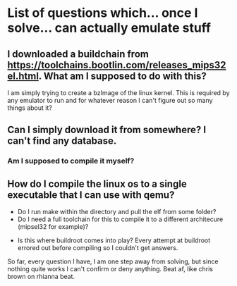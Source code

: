 # List of questions which... once I solve... can actually emulate stuff
## I downloaded a buildchain from https://toolchains.bootlin.com/releases_mips32el.html. What am I supposed to do with this?
I am simply trying to create a bzImage of the linux kernel. This is required by any emulator to run and for whatever reason I can't figure out so many things about it?

## Can I simply download it from somewhere? I can't find any database.
### Am I supposed to compile it myself?

## How do I compile the linux os to a single executable that I can use with qemu?
- Do I run make within the directory and pull the elf from some folder?
- Do I need a full toolchain for this to compile it to a different architecure (mipsel32 for example)?
+ Is this where buildroot comes into play? Every attempt at buildroot errored out before compiling so I couldn't get answers.
  
So far, every question I have, I am one step away from solving, but since nothing quite works I can't confirm or deny anything. Beat af, like chris brown on rhianna beat.
